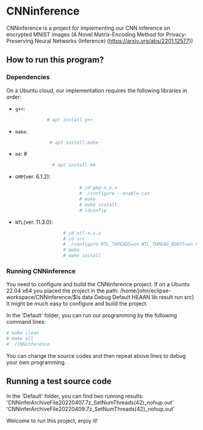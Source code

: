 # CNNinference

CNNinference is a project for implementing our CNN inference on  encrypted MNIST images (A Novel Matrix-Encoding Method for Privacy-Preserving Neural Networks (Inference) (https://arxiv.org/abs/2201.12577))

## How to run this program? 

### Dependencies

On a Ubuntu cloud, our implementation requires the following libraries in order:
* `g++`:      
```sh
               # apt install g++ 
```

* `make`:       
```sh
                # apt install make
```

* `m4`: #        
```sh
                 # apt install m4
```

* `GMP`(ver. 6.1.2):      
```sh
                           # cd gmp-x.x.x  
                           # ./configure --enable-cxx  
                           # make
                           # make install
                           # ldconfig
```

* `NTL`(ver. 11.3.0): 
```sh
                     # cd ntl-x.x.x
                     # cd src
                     # ./configure NTL_THREADS=on NTL_THREAD_BOOST=on NTL_EXCEPTIONS=on
                     # make
                     # make install
```

### Running CNNinference 

You need to configure and build the CNNinference project. If on a Ubuntu 22.04 x64 you placed the project in the path:
        /home/john/eclipse-workspace/CNNinference/$ls
        data  Debug  Default  HEAAN  lib  result  run  src}
It might be much easy to configure and build the project.  

In the 'Default' folder, you can run our programming by the following command lines:

```sh
# make clean
# make all
# ./CNNinference
``` 

You can change the source codes and then repeat above lines to debug your own programming.

## Running a test source code

In the 'Default' folder, you can find two running results: 
'CNNinferArchiveFile20220407.7z_SetNumThreads(42)_nohup.out'
'CNNinferArchiveFile20220409.7z_SetNumThreads(42)_nohup.out'


Welcome to run this project, enjoy it!
